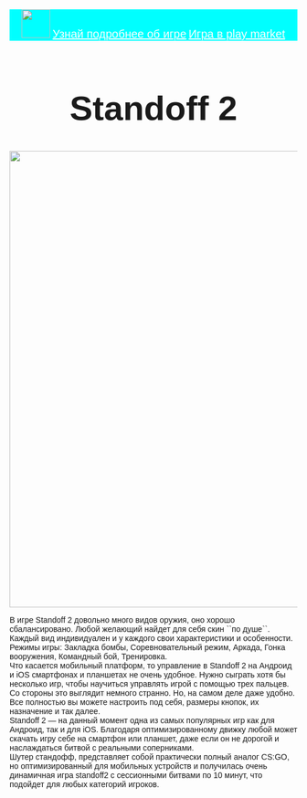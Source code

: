 <html>
    <title>Standoff 2: Все об игре</title>
    <body style="font-family:sans-serif">
        <header style="background-color:Aqua; color: DarkSlateBlue">
            <img src="https://i.pinimg.com/564x/6f/b5/9c/6fb59cf49253cf938488fd486b30de0d.jpg" height="50px">
            <a href="#games" style="color:white; font-size:20px;">Узнай подробнее об игре</a>
        <a href="#where to download" style="color:white; font-size:20px;"> Игра в play market</a>
        </header>
        <main>
            <h1 style="text-align: center; font-size: 60px;"> Standoff 2 </h1>
            <img src="https://i.ytimg.com/vi/tBdy_iz2cyU/maxresdefault.jpg": width="800px">
            <p> В игре Standoff 2 довольно много видов оружия, оно хорошо сбалансировано. Любой желающий найдет для себя скин ``по душе``. Каждый вид индивидуален и у каждого свои характеристики и особенности.<br> Режимы игры: Закладка бомбы, Соревновательный режим, Аркада, Гонка вооружения, Командный бой, Тренировка.<br> Что касается мобильный платформ, то управление в Standoff 2 на Андроид и iOS смартфонах и планшетах не очень удобное. Нужно сыграть хотя бы несколько игр, чтобы научиться управлять игрой с помощью трех пальцев. Со стороны это выглядит немного странно. Но, на самом деле даже удобно. Все полностью вы можете настроить под себя, размеры кнопок, их назначение и так далее.<br> Standoff 2 — на данный момент одна из самых популярных игр как для Андроид, так и для iOS. Благодаря оптимизированному движку любой может скачать игру себе на смартфон или планшет, даже если он не дорогой и наслаждаться битвой с реальными соперниками.<br> Шутер стандофф, представляет собой практически полный аналог CS:GО, но оптимизированный для мобильных устройств и получилась очень динамичная игра standoff2 с сессионными битвами по 10 минут, что подойдет для любых категорий игроков. </p>
            <footer style="background-color:Aqua; color: DarkSlateBlue">
        </main>
    </body>
</html>
